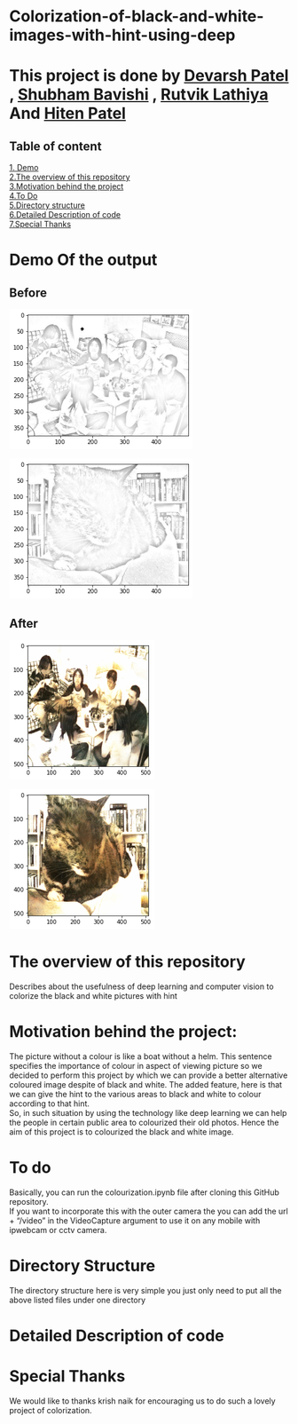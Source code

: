 # Colorization-of-black-and-white-images-with-hint-using-deep
# This project is done by <a href="https://github.com/Devarsh23 ">Devarsh Patel</a>  , <a href="https://github.com/shubhambavishi">Shubham Bavishi</a> , <a href="https://github.com/Rutviklathiya">Rutvik Lathiya</a> And <a href="https://github.com/fallen2112">Hiten Patel</a>
## Table of content
[1. Demo](#demo-of-the-output) <br />
[2.The overview of this repository](#the-overview-of-this-repository) <br />
[3.Motivation behind the project](#motivation-behind-the-project) <br />
[4.To Do](#to-do) <br />
[5.Directory structure](#directory-structure) <br />
[6.Detailed Description of code](#detailed-description-of-code) <br />
[7.Special Thanks](#special-thanks) <br />



# Demo Of the output
## Before

![Image of Line](https://github.com/Devarsh23/Colorization-of-black-and-white-images-with-hint-using-deep-learning/blob/master/Output/line2.png)

![Image of Line1](https://github.com/Devarsh23/Colorization-of-black-and-white-images-with-hint-using-deep-learning/blob/master/Output/line3.png)



## After

![Final Image](https://github.com/Devarsh23/Colorization-of-black-and-white-images-with-hint-using-deep-learning/blob/master/Output/color2.png)

![Final Image1](https://github.com/Devarsh23/Colorization-of-black-and-white-images-with-hint-using-deep-learning/blob/master/Output/color3.png)


# The overview of this repository
Describes about the usefulness of deep learning and computer vision to colorize the black and white pictures with hint <br />
# Motivation behind the project:
The picture without a colour is like a boat without a helm. This sentence specifies the importance of colour in aspect of viewing picture so we decided to perform this project by which we can provide a better alternative coloured image despite of black and white. The added feature, here is that we can give the hint to the various areas to black and white to colour according to that hint. <br />
So, in such situation by using the technology like deep learning  we can help the people in certain public area to colourized their old photos. Hence the aim of this project is to colourized the black and white image. <br />
# To do 
Basically, you can run the colourization.ipynb file after cloning this GitHub repository. <br /> 
If you want to incorporate this with the outer camera the you can add the url + “/video” in the VideoCapture argument to use it on any mobile with ipwebcam or cctv camera. <br />
# Directory Structure
The directory structure here is very simple you just only need to put all the above listed files under one directory 
# Detailed Description of code
# Special Thanks
We would like to thanks krish naik for encouraging us to do such a lovely project of colorization.




